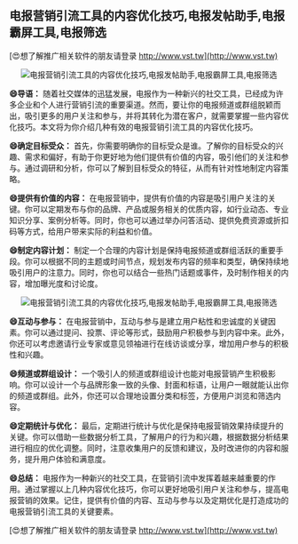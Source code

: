 ## **电报营销引流工具的内容优化技巧,电报发帖助手,电报霸屏工具,电报筛选**

[😍想了解推广相关软件的朋友请登录 http://www.vst.tw](http://www.vst.tw)

 <center><img src="https://vst.tw/MP4/tuiguang/png/3.png" alt="电报营销引流工具的内容优化技巧,电报发帖助手,电报霸屏工具,电报筛选"></center>

**😄导语：**
随着社交媒体的迅猛发展，电报作为一种新兴的社交工具，已经成为许多企业和个人进行营销引流的重要渠道。然而，要让你的电报频道或群组脱颖而出，吸引更多的用户关注和参与，并将其转化为潜在客户，就需要掌握一些内容优化技巧。本文将为你介绍几种有效的电报营销引流工具的内容优化技巧。

**😄确定目标受众：**
首先，你需要明确你的目标受众是谁。了解你的目标受众的兴趣、需求和偏好，有助于你更好地为他们提供有价值的内容，吸引他们的关注和参与。通过调研和分析，你可以了解到目标受众的特征，从而有针对性地制定内容策略。

**😄提供有价值的内容：**
在电报营销中，提供有价值的内容是吸引用户关注的关键。你可以定期发布与你的品牌、产品或服务相关的优质内容，如行业动态、专业知识分享、案例分析等。同时，你也可以通过举办问答活动、提供免费资源或折扣码等方式，给用户带来实际的利益和价值。

**😄制定内容计划：**
制定一个合理的内容计划是保持电报频道或群组活跃的重要手段。你可以根据不同的主题或时间节点，规划发布内容的频率和类型，确保持续地吸引用户的注意力。同时，你也可以结合一些热门话题或事件，及时制作相关的内容，增加曝光度和讨论度。

 <center><img src="https://vst.tw/MP4/tuiguang/png/3.png" alt="电报营销引流工具的内容优化技巧,电报发帖助手,电报霸屏工具,电报筛选"></center>

**😄互动与参与：**
在电报营销中，互动与参与是建立用户粘性和忠诚度的关键因素。你可以通过提问、投票、评论等形式，鼓励用户积极参与到内容中来。此外，你还可以考虑邀请行业专家或意见领袖进行在线访谈或分享，增加用户参与的积极性和兴趣。

**😄频道或群组设计：**
一个吸引人的频道或群组设计也能对电报营销产生积极影响。你可以设计一个与品牌形象一致的头像、封面和标语，让用户一眼就能认出你的频道或群组。此外，你还可以合理地设置分类和标签，方便用户浏览和筛选内容。

**😄定期统计与优化：**
最后，定期进行统计与优化是保持电报营销效果持续提升的关键。你可以借助一些数据分析工具，了解用户的行为和兴趣，根据数据分析结果进行相应的优化调整。同时，注意收集用户的反馈和建议，及时改进你的内容和服务，提升用户体验和满意度。

**😄总结：**
电报作为一种新兴的社交工具，在营销引流中发挥着越来越重要的作用。通过掌握以上几种内容优化技巧，你可以更好地吸引用户关注和参与，提高电报营销的效果。记住，提供有价值的内容、互动与参与以及定期优化是打造成功的电报营销引流工具的关键要素。

[😍想了解推广相关软件的朋友请登录 http://www.vst.tw](http://www.vst.tw)



